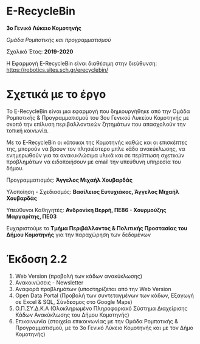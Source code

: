 # E-RecycleBin
**3ο Γενικό Λύκειο Κομοτηνής**

*Ομάδα Ρομποτικής και προγραμματισμού* 

Σχολικό Έτος: **2019-2020**

H Εφαρμογή E-RecycleBin είναι διαθέσιμη στην διεύθυνση: https://robotics.sites.sch.gr/erecyclebin/
# Σχετικά με το έργο
Το E-RecycleBin είναι μια εφαρμογή που δημιουργήθηκε από την Ομάδα Ρομποτικής & Προγραμματισμού του 3ου Γενικού Λυκείου Κομοτηνής με σκοπό την επίλυση περιβαλλοντικών ζητημάτων που απασχολούν την τοπική κοινωνία.

Με το E-RecycleBin οι κάτοικοι της Κομοτηνής καθώς και οι επισκέπτες της, μπορούν να βρουν τον πλησιέστερο μπλε κάδο ανακύκλωσης, να ενημερωθούν για τα ανακυκλώσιμα υλικά και σε περίπτωση σχετικών προβλημάτων να ειδοποιήσουν με email την υπεύθυνη υπηρεσία του δήμου.

Προγραμματισμός: **Άγγελος Μιχαήλ Χουβαρδάς**

Υλοποίηση - Σχεδιασμός: **Βασίλειος Ευτυχιάκος, Άγγελος Μιχαήλ Χουβαρδάς**

Υπεύθυνοι Καθηγητές: **Ανδρονίκη Βερρή, ΠΕ86 - Χουρμούζης Μαργαρίτης, ΠΕ03**

Ευχαριστούμε το **Τμήμα Περιβάλλοντος & Πολιτικής Προστασίας του Δήμου Κομοτηνής** για την παραχώρηση των δεδομένων

# Έκδοση 2.2
1. Web Version (προβολή των κάδων ανακύκλωσης)
2. Ανακοινώσεις - Newsletter
3. Αναφορά προβλημάτων (υποστηρίζεται από την Web Version
4. Open Data Portal (Προβολή των συντεταγμένων των κάδων, Εξαγωγή σε Excel & SQL, Σύνδεσμος στο Google Maps)
5. Ο.Π.ΣΥ.Δ.Κ.Α (Ολοκληρωμένο Πληροφοριακό Σύστημα Διαχείρισης Κάδων Ανακύκλωσης του Δήμου Κομοτηνής)
6. Επικοινωνία (στοιχεία επικοινωνίας με την Ομάδα Ρομποτικής & Προγραμματισμού, με το 3ο Γενικό Λύκειο Κομοτηνής και με τον Δήμο Κομοτηνής)
